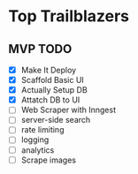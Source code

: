 # Top Trailblazers


## MVP TODO

- [x] Make It Deploy
- [x] Scaffold Basic UI
- [x] Actually Setup DB
- [x] Attatch DB to UI
- [ ] Web Scraper with Inngest
- [ ] server-side search
- [ ] rate limiting
- [ ] logging
- [ ] analytics
- [ ] Scrape images